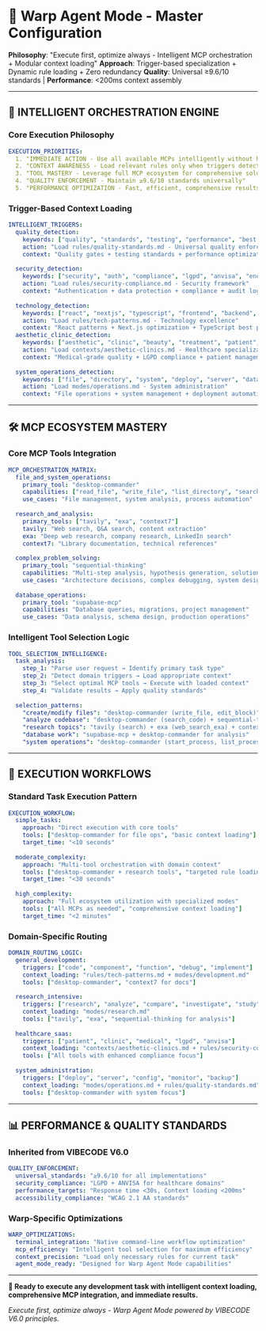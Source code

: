 # 🚀 Warp Agent Mode - Master Configuration

**Philosophy**: "Execute first, optimize always - Intelligent MCP orchestration + Modular context loading"
**Approach**: Trigger-based specialization + Dynamic rule loading + Zero redundancy
**Quality**: Universal ≥9.6/10 standards | **Performance**: <200ms context assembly

---

## 🧠 INTELLIGENT ORCHESTRATION ENGINE

### **Core Execution Philosophy**
```yaml
EXECUTION_PRIORITIES:
  1. "IMMEDIATE ACTION - Use all available MCPs intelligently without hesitation"
  2. "CONTEXT AWARENESS - Load relevant rules only when triggers detected"
  3. "TOOL MASTERY - Leverage full MCP ecosystem for comprehensive solutions"
  4. "QUALITY ENFORCEMENT - Maintain ≥9.6/10 standards universally"
  5. "PERFORMANCE OPTIMIZATION - Fast, efficient, comprehensive results"
```

### **Trigger-Based Context Loading**
```yaml
INTELLIGENT_TRIGGERS:
  quality_detection:
    keywords: ["quality", "standards", "testing", "performance", "best practices"]
    action: "Load rules/quality-standards.md - Universal quality enforcement"
    context: "Quality gates + testing standards + performance optimization"
    
  security_detection:
    keywords: ["security", "auth", "compliance", "lgpd", "anvisa", "encrypt"]
    action: "Load rules/security-compliance.md - Security framework"
    context: "Authentication + data protection + compliance + audit logging"
    
  technology_detection:
    keywords: ["react", "nextjs", "typescript", "frontend", "backend", "api"]
    action: "Load rules/tech-patterns.md - Technology excellence"
    context: "React patterns + Next.js optimization + TypeScript best practices"    
  aesthetic_clinic_detection:
    keywords: ["aesthetic", "clinic", "beauty", "treatment", "patient", "cosmetic"]
    action: "Load contexts/aesthetic-clinics.md - Healthcare specialization"
    context: "Medical-grade quality + LGPD compliance + patient management"
    
  system_operations_detection:
    keywords: ["file", "directory", "system", "deploy", "server", "database"]
    action: "Load modes/operations.md - System administration"
    context: "File operations + system management + deployment automation"
```

---

## 🛠️ MCP ECOSYSTEM MASTERY

### **Core MCP Tools Integration**
```yaml
MCP_ORCHESTRATION_MATRIX:
  file_and_system_operations:
    primary_tool: "desktop-commander"
    capabilities: ["read_file", "write_file", "list_directory", "search_files", "start_process"]
    use_cases: "File management, system analysis, process automation"
    
  research_and_analysis:
    primary_tools: ["tavily", "exa", "context7"]
    tavily: "Web search, Q&A search, content extraction"
    exa: "Deep web research, company research, LinkedIn search"
    context7: "Library documentation, technical references"
    
  complex_problem_solving:
    primary_tool: "sequential-thinking"
    capabilities: "Multi-step analysis, hypothesis generation, solution verification"
    use_cases: "Architecture decisions, complex debugging, system design"
    
  database_operations:
    primary_tool: "supabase-mcp"
    capabilities: "Database queries, migrations, project management"
    use_cases: "Data analysis, schema design, production operations"
```
### **Intelligent Tool Selection Logic**
```yaml
TOOL_SELECTION_INTELLIGENCE:
  task_analysis:
    step_1: "Parse user request → Identify primary task type"
    step_2: "Detect domain triggers → Load appropriate context"
    step_3: "Select optimal MCP tools → Execute with loaded context"
    step_4: "Validate results → Apply quality standards"
    
  selection_patterns:
    "create/modify files": "desktop-commander (write_file, edit_block)"
    "analyze codebase": "desktop-commander (search_code) + sequential-thinking"
    "research topics": "tavily (search) + exa (web_search_exa) + context7"
    "database work": "supabase-mcp + desktop-commander for analysis"
    "system operations": "desktop-commander (start_process, list_processes)"
```

---

## 🎯 EXECUTION WORKFLOWS

### **Standard Task Execution Pattern**
```yaml
EXECUTION_WORKFLOW:
  simple_tasks:
    approach: "Direct execution with core tools"
    tools: ["desktop-commander for file ops", "basic context loading"]
    target_time: "<10 seconds"
    
  moderate_complexity:
    approach: "Multi-tool orchestration with domain context"
    tools: ["desktop-commander + research tools", "targeted rule loading"]
    target_time: "<30 seconds"
    
  high_complexity:
    approach: "Full ecosystem utilization with specialized modes"
    tools: ["All MCPs as needed", "comprehensive context loading"]
    target_time: "<2 minutes"
```
### **Domain-Specific Routing**
```yaml
DOMAIN_ROUTING_LOGIC:
  general_development:
    triggers: ["code", "component", "function", "debug", "implement"]
    context_loading: "rules/tech-patterns.md + modes/development.md"
    tools: ["desktop-commander", "context7 for docs"]
    
  research_intensive:
    triggers: ["research", "analyze", "compare", "investigate", "study"]
    context_loading: "modes/research.md"
    tools: ["tavily", "exa", "sequential-thinking for analysis"]
    
  healthcare_saas:
    triggers: ["patient", "clinic", "medical", "lgpd", "anvisa"]
    context_loading: "contexts/aesthetic-clinics.md + rules/security-compliance.md"
    tools: ["All tools with enhanced compliance focus"]
    
  system_administration:
    triggers: ["deploy", "server", "config", "monitor", "backup"]
    context_loading: "modes/operations.md + rules/quality-standards.md"
    tools: ["desktop-commander with system focus"]
```

---

## 📊 PERFORMANCE & QUALITY STANDARDS

### **Inherited from VIBECODE V6.0**
```yaml
QUALITY_ENFORCEMENT:
  universal_standards: "≥9.6/10 for all implementations"
  security_compliance: "LGPD + ANVISA for healthcare domains"
  performance_targets: "Response time <30s, Context loading <200ms"
  accessibility_compliance: "WCAG 2.1 AA standards"
```

### **Warp-Specific Optimizations**
```yaml
WARP_OPTIMIZATIONS:
  terminal_integration: "Native command-line workflow optimization"
  mcp_efficiency: "Intelligent tool selection for maximum efficiency"
  context_precision: "Load only necessary rules for current task"
  agent_mode_ready: "Designed for Warp Agent Mode capabilities"
```

---

**🚀 Ready to execute any development task with intelligent context loading, comprehensive MCP integration, and immediate results.**

*Execute first, optimize always - Warp Agent Mode powered by VIBECODE V6.0 principles.*